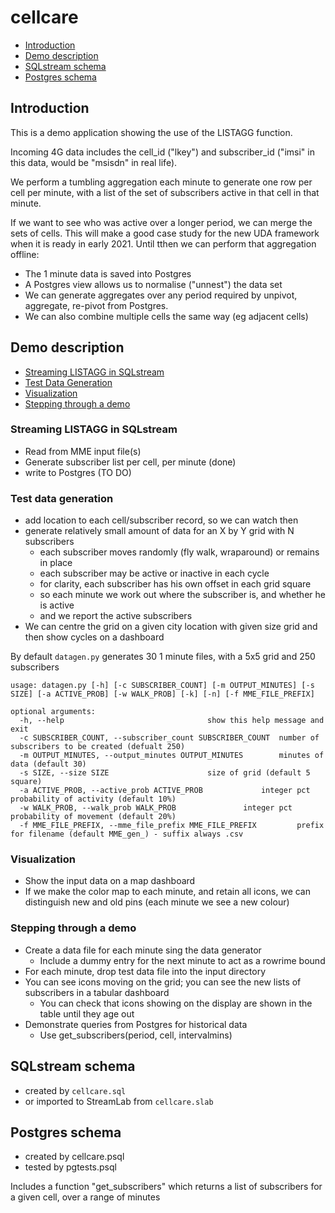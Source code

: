 # cellcare

* [Introduction](#introduction)
* [Demo description](#demo-description)
* [SQLstream schema](#sqlstream-schema)
* [Postgres schema](#postgres-schema)

## Introduction

This is a demo application showing the use of the LISTAGG function.

Incoming 4G data includes the cell_id ("lkey") and subscriber_id ("imsi" in this data, would be "msisdn" in real life).

We perform a tumbling aggregation each minute to generate one row per cell per minute, with a list of the set of subscribers active in that cell in that minute.

If we want to see who was active over a longer period, we can merge the sets of cells. This will make a good case study for the new UDA framework when it is ready in early 2021. Until tthen we can perform that aggregation offline:

* The 1 minute data is saved into Postgres
* A Postgres view allows us to normalise ("unnest") the data set
* We can generate aggregates over any period required by unpivot, aggregate, re-pivot from Postgres.
* We can also combine multiple cells the same way (eg adjacent cells)


## Demo description

* [Streaming LISTAGG in SQLstream](#streaming-listagg-in-SQLstream)
* [Test Data Generation](#test-data-generation)
* [Visualization](#visualization)
* [Stepping through a demo](#stepping-through-a-demo)

### Streaming LISTAGG in SQLstream

* Read from MME input file(s)
* Generate subscriber list per cell, per minute (done)
* write to Postgres (TO DO)

### Test data generation

* add location to each cell/subscriber record, so we can watch then
* generate relatively small amount of data for an X by Y grid with N subscribers
  * each subscriber moves randomly (fly walk, wraparound) or remains in place
  * each subscriber may be active or inactive in each cycle
  * for clarity, each subscriber has his own offset in each grid square
  * so each minute we work out where the subscriber is, and whether he is active
  * and we report the active subscribers
* We can centre the grid on a given city location with given size grid and then show cycles on a dashboard

By default `datagen.py` generates 30 1 minute files, with a 5x5 grid and 250 subscribers

```
usage: datagen.py [-h] [-c SUBSCRIBER_COUNT] [-m OUTPUT_MINUTES] [-s SIZE] [-a ACTIVE_PROB] [-w WALK_PROB] [-k] [-n] [-f MME_FILE_PREFIX]

optional arguments:
  -h, --help            					show this help message and exit
  -c SUBSCRIBER_COUNT, --subscriber_count SUBSCRIBER_COUNT	number of subscribers to be created (defualt 250)
  -m OUTPUT_MINUTES, --output_minutes OUTPUT_MINUTES		minutes of data (default 30)
  -s SIZE, --size SIZE  					size of grid (default 5 square)
  -a ACTIVE_PROB, --active_prob ACTIVE_PROB 			integer pct probability of activity (default 10%)
  -w WALK_PROB, --walk_prob WALK_PROB 				integer pct probability of movement (default 20%)
  -f MME_FILE_PREFIX, --mme_file_prefix MME_FILE_PREFIX         prefix for filename (default MME_gen_) - suffix always .csv
```

### Visualization

* Show the input data on a map dashboard
* If we make the color map to each minute, and retain all icons, we can distinguish new and old pins (each minute we see a new colour)

### Stepping through a demo

* Create a data file for each minute sing the data generator
  * Include a dummy entry for the next minute to act as a rowrime bound
* For each minute, drop test data file into the input directory
* You can see icons moving on the grid; you can see the new lists of subscribers in a tabular dashboard
  * You can check that icons showing on the display are shown in the table until they age out
* Demonstrate queries from Postgres for historical data
  * Use get_subscribers(period, cell, intervalmins)


## SQLstream schema

* created by `cellcare.sql`
* or imported to StreamLab from `cellcare.slab`

## Postgres schema

* created by cellcare.psql
* tested by pgtests.psql

Includes a function "get_subscribers" which returns a list of subscribers for a given cell, over a range of minutes



